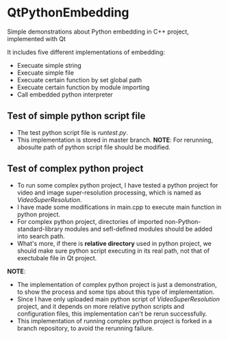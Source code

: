 # QtPythonEmbedding
Simple demonstrations about Python embedding in C++ project, implemented with Qt

It includes five different implementations of embedding:
- Execuate simple string
- Execuate simple file
- Execuate certain function by set global path
- Execuate certain function by module importing
- Call embedded python interpreter

## Test of simple python script file
- The test python script file is *runtest.py*.
- This implementation is stored in master branch.
**NOTE**: For rerunning, abosulte path of python script file should be modified.

## Test of complex python project
- To run some complex python project, I have tested a python project for video and image super-resolution processing, which is named as *VideoSuperResolution*.
- I have made some modifications in main.cpp to execute main function in python project.
- For complex python project, directories of imported non-Python-standard-library modules and sefl-defined modules should be added into search path.
- What's more, if there is **relative directory** used in python project, we should make sure python script executing in its real path, not that of exectubale file in Qt project.

**NOTE**:
- The implementation of complex python project is just a demonstration, to show the process and some tips about this type of implementation.
- Since I have only uploaded main python script of *VideoSuperResolution* project, and it depends on more relative python scripts and configuration files, this implementation can't be rerun successfully.
- This implementation of running complex python project is forked in a branch repository, to avoid the rerunning failure.

